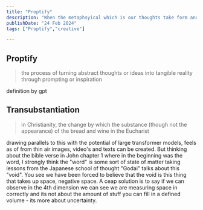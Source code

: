 ```yaml
---
title: "Proptify"
description: "When the metaphsyical which is our thoughts take form and come material either tangible or intangible"
publishDate: "24 Feb 2024"
tags: ["Proptify","creative"]

---
```

## Proptify

> the process of turning abstract thoughts or ideas into tangible reality through prompting or inspiration

definition by gpt

## Transubstantiation

> in Christianity, the change by which the substance (though not the appearance) of the bread and wine in the Eucharist

drawing parallels to this with the potential of large transformer models, feels as of from thin air images, video's and texts can be created. But thinking about the bible verse in John chapter 1 where in the beginning was the word, I strongly think the "word" is some sort of state of matter taking lessons from the Japanese school of thought "Godai" talks about this "void". You see we have been forced to believe that the void is this thing that takes up space, negative space. A ceap solution is to say if we can observe in the 4th dimension we can see we are measuring space in correctly and its not about the amount of stuff you can fill in a defined volume - its more about uncertainty. 